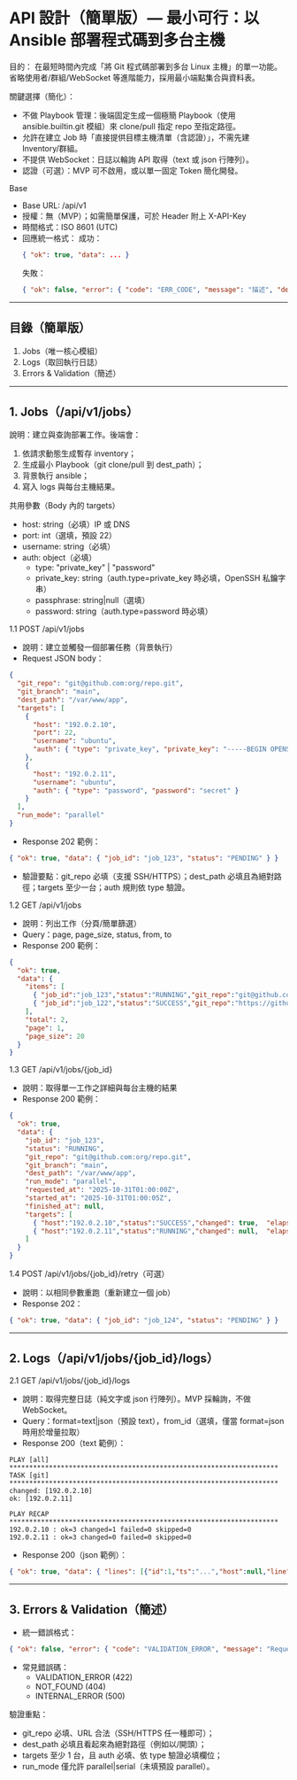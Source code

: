 # API 設計（簡單版）— 最小可行：以 Ansible 部署程式碼到多台主機

目的：
在最短時間內完成「將 Git 程式碼部署到多台 Linux 主機」的單一功能。省略使用者/群組/WebSocket 等進階能力，採用最小端點集合與資料表。

關鍵選擇（簡化）：
- 不做 Playbook 管理：後端固定生成一個極簡 Playbook（使用 ansible.builtin.git 模組）來 clone/pull 指定 repo 至指定路徑。
- 允許在建立 Job 時「直接提供目標主機清單（含認證）」，不需先建 Inventory/群組。
- 不提供 WebSocket：日誌以輪詢 API 取得（text 或 json 行陣列）。
- 認證（可選）：MVP 可不啟用，或以單一固定 Token 簡化開發。

Base
- Base URL: /api/v1
- 授權：無（MVP）；如需簡單保護，可於 Header 附上 X-API-Key
- 時間格式：ISO 8601 (UTC)
- 回應統一格式：
  成功：
  ```json
  { "ok": true, "data": ... }
  ```
  失敗：
  ```json
  { "ok": false, "error": { "code": "ERR_CODE", "message": "描述", "details": {"field":"..."} } }
  ```

---

## 目錄（簡單版）
1. Jobs（唯一核心模組）
2. Logs（取回執行日誌）
3. Errors & Validation（簡述）

---

## 1. Jobs（/api/v1/jobs）

說明：建立與查詢部署工作。後端會：
1) 依請求動態生成暫存 inventory；
2) 生成最小 Playbook（git clone/pull 到 dest_path）；
3) 背景執行 ansible；
4) 寫入 logs 與每台主機結果。

共用參數（Body 內的 targets）
- host: string（必填）IP 或 DNS
- port: int（選填，預設 22）
- username: string（必填）
- auth: object（必填）
  - type: "private_key" | "password"
  - private_key: string（auth.type=private_key 時必填，OpenSSH 私鑰字串）
  - passphrase: string|null（選填）
  - password: string（auth.type=password 時必填）

1.1 POST /api/v1/jobs
- 說明：建立並觸發一個部署任務（背景執行）
- Request JSON body：
```json
{
  "git_repo": "git@github.com:org/repo.git",   
  "git_branch": "main",                        
  "dest_path": "/var/www/app",                 
  "targets": [
    {
      "host": "192.0.2.10",
      "port": 22,
      "username": "ubuntu",
      "auth": { "type": "private_key", "private_key": "-----BEGIN OPENSSH PRIVATE KEY-----\n...\n-----END OPENSSH PRIVATE KEY-----\n", "passphrase": null }
    },
    {
      "host": "192.0.2.11",
      "username": "ubuntu",
      "auth": { "type": "password", "password": "secret" }
    }
  ],
  "run_mode": "parallel"   
}
```
- Response 202 範例：
```json
{ "ok": true, "data": { "job_id": "job_123", "status": "PENDING" } }
```
- 驗證要點：git_repo 必填（支援 SSH/HTTPS）；dest_path 必填且為絕對路徑；targets 至少一台；auth 規則依 type 驗證。

1.2 GET /api/v1/jobs
- 說明：列出工作（分頁/簡單篩選）
- Query：page, page_size, status, from, to
- Response 200 範例：
```json
{
  "ok": true,
  "data": {
    "items": [
      { "job_id":"job_123","status":"RUNNING","git_repo":"git@github.com:org/repo.git","git_branch":"main","requested_at":"2025-10-31T01:00:00Z","targets_count":2 },
      { "job_id":"job_122","status":"SUCCESS","git_repo":"https://github.com/org/other.git","git_branch":"v1.2","requested_at":"2025-10-31T00:20:00Z","finished_at":"2025-10-31T00:22:10Z","targets_count":3 }
    ],
    "total": 2,
    "page": 1,
    "page_size": 20
  }
}
```

1.3 GET /api/v1/jobs/{job_id}
- 說明：取得單一工作之詳細與每台主機的結果
- Response 200 範例：
```json
{
  "ok": true,
  "data": {
    "job_id": "job_123",
    "status": "RUNNING",
    "git_repo": "git@github.com:org/repo.git",
    "git_branch": "main",
    "dest_path": "/var/www/app",
    "run_mode": "parallel",
    "requested_at": "2025-10-31T01:00:00Z",
    "started_at": "2025-10-31T01:00:05Z",
    "finished_at": null,
    "targets": [
      { "host":"192.0.2.10","status":"SUCCESS","changed": true,  "elapsed_ms": 8200 },
      { "host":"192.0.2.11","status":"RUNNING","changed": null,  "elapsed_ms": null }
    ]
  }
}
```

1.4 POST /api/v1/jobs/{job_id}/retry（可選）
- 說明：以相同參數重跑（重新建立一個 job）
- Response 202：
```json
{ "ok": true, "data": { "job_id": "job_124", "status": "PENDING" } }
```

---

## 2. Logs（/api/v1/jobs/{job_id}/logs）

2.1 GET /api/v1/jobs/{job_id}/logs
- 說明：取得完整日誌（純文字或 json 行陣列）。MVP 採輪詢，不做 WebSocket。
- Query：format=text|json（預設 text），from_id（選填，僅當 format=json 時用於增量拉取）
- Response 200（text 範例）：
```
PLAY [all] ********************************************************************
TASK [git] ********************************************************************
changed: [192.0.2.10]
ok: [192.0.2.11]

PLAY RECAP ********************************************************************
192.0.2.10 : ok=3 changed=1 failed=0 skipped=0
192.0.2.11 : ok=3 changed=0 failed=0 skipped=0
```

- Response 200（json 範例）：
```json
{ "ok": true, "data": { "lines": [{"id":1,"ts":"...","host":null,"line":"PLAY [all] ..."}] } }
```

---

## 3. Errors & Validation（簡述）

- 統一錯誤格式：
```json
{ "ok": false, "error": { "code": "VALIDATION_ERROR", "message": "Request validation failed", "details": {"git_repo":"required"} } }
```

- 常見錯誤碼：
  - VALIDATION_ERROR (422)
  - NOT_FOUND (404)
  - INTERNAL_ERROR (500)

驗證重點：
- git_repo 必填、URL 合法（SSH/HTTPS 任一種即可）；
- dest_path 必填且看起來為絕對路徑（例如以/開頭）；
- targets 至少 1 台，且 auth 必填、依 type 驗證必填欄位；
- run_mode 僅允許 parallel|serial（未填預設 parallel）。
